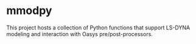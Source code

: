 # mmodpy
This project hosts a collection of Python functions that support LS-DYNA modeling and interaction with Oasys pre/post-processors.
